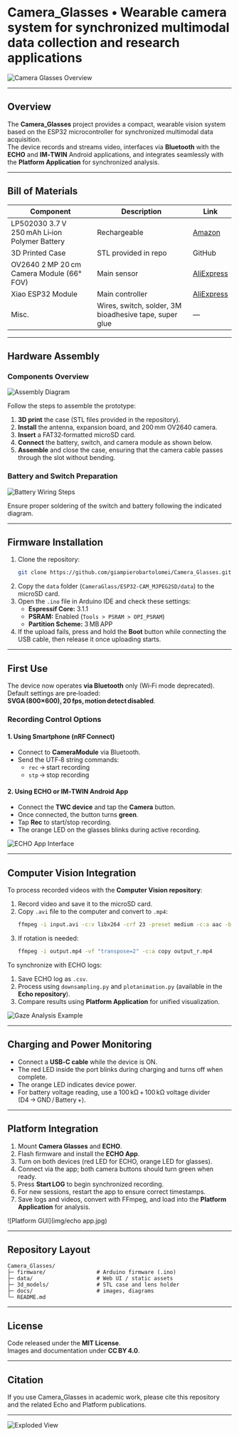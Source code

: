 # Camera_Glasses • Wearable camera system for synchronized multimodal data collection and research applications

![Camera Glasses Overview](img/glasses.jpg)

---

## Overview
The **Camera_Glasses** project provides a compact, wearable vision system based on the ESP32 microcontroller for synchronized multimodal data acquisition.  
The device records and streams video, interfaces via **Bluetooth** with the **ECHO** and **IM‑TWIN** Android applications, and integrates seamlessly with the **Platform Application** for synchronized analysis.

---

## Bill of Materials
| Component | Description | Link |
|------------|--------------|------|
| LP502030 3.7 V 250 mAh Li‑ion Polymer Battery | Rechargeable | [Amazon](https://amzn.eu/d/fRJ3vzB) |
| 3D Printed Case | STL provided in repo | GitHub |
| OV2640 2 MP 20 cm Camera Module (66° FOV) | Main sensor | [AliExpress](https://www.aliexpress.com) |
| Xiao ESP32 Module | Main controller | [AliExpress](https://www.aliexpress.com) |
| Misc. | Wires, switch, solder, 3M bioadhesive tape, super glue | — |

---

## Hardware Assembly

### Components Overview
![Assembly Diagram](img/esp32s3.png)

Follow the steps to assemble the prototype:

1. **3D print** the case (STL files provided in the repository).  
2. **Install** the antenna, expansion board, and 200 mm OV2640 camera.  
3. **Insert** a FAT32‑formatted microSD card.  
4. **Connect** the battery, switch, and camera module as shown below.  
5. **Assemble** and close the case, ensuring that the camera cable passes through the slot without bending.


### Battery and Switch Preparation
![Battery Wiring Steps](img/wiring.png)

Ensure proper soldering of the switch and battery following the indicated diagram.

---

## Firmware Installation

1. Clone the repository:  
   ```bash
   git clone https://github.com/giampierobartolomei/Camera_Glasses.git
   ```
2. Copy the `data` folder (`CameraGlass/ESP32‑CAM_MJPEG2SD/data`) to the microSD card.  
3. Open the `.ino` file in Arduino IDE and check these settings:  
   - **Espressif Core:** 3.1.1  
   - **PSRAM:** Enabled (`Tools > PSRAM > OPI_PSRAM`)  
   - **Partition Scheme:** 3 MB APP  
4. If the upload fails, press and hold the **Boot** button while connecting the USB cable, then release it once uploading starts.

---

## First Use

The device now operates **via Bluetooth** only (Wi‑Fi mode deprecated).  
Default settings are pre‑loaded: **SVGA (800×600), 20 fps, motion detect disabled**.

### Recording Control Options

#### 1. Using Smartphone (nRF Connect)
- Connect to **CameraModule** via Bluetooth.  
- Send the UTF‑8 string commands:  
  - `rec` → start recording  
  - `stp` → stop recording  

#### 2. Using ECHO or IM‑TWIN Android App
- Connect the **TWC device** and tap the **Camera** button.  
- Once connected, the button turns **green**.  
- Tap **Rec** to start/stop recording.  
- The orange LED on the glasses blinks during active recording.

![ECHO App Interface](img/echoapp.jpg)

---

## Computer Vision Integration

To process recorded videos with the **Computer Vision repository**:

1. Record video and save it to the microSD card.  
2. Copy `.avi` file to the computer and convert to `.mp4`:  
   ```bash
   ffmpeg -i input.avi -c:v libx264 -crf 23 -preset medium -c:a aac -b:a 128k output.mp4
   ```
3. If rotation is needed:  
   ```bash
   ffmpeg -i output.mp4 -vf "transpose=2" -c:a copy output_r.mp4
   ```

To synchronize with ECHO logs:
1. Save ECHO log as `.csv`.  
2. Process using `downsampling.py` and `plotanimation.py` (available in the **Echo repository**).  
3. Compare results using **Platform Application** for unified visualization.

![Gaze Analysis Example](img/gaze.png)

---

## Charging and Power Monitoring

- Connect a **USB‑C cable** while the device is ON.  
- The red LED inside the port blinks during charging and turns off when complete.  
- The orange LED indicates device power.  
- For battery voltage reading, use a 100 kΩ + 100 kΩ voltage divider (D4 → GND / Battery +).

---

## Platform Integration

1. Mount **Camera Glasses** and **ECHO**.  
2. Flash firmware and install the **ECHO App**.  
3. Turn on both devices (red LED for ECHO, orange LED for glasses).  
4. Connect via the app; both camera buttons should turn green when ready.  
5. Press **Start LOG** to begin synchronized recording.  
6. For new sessions, restart the app to ensure correct timestamps.  
7. Save logs and videos, convert with FFmpeg, and load into the **Platform Application** for analysis.

![Platform GUI](img/echo app.jpg)

---

## Repository Layout
```
Camera_Glasses/
├─ firmware/                # Arduino firmware (.ino)
├─ data/                    # Web UI / static assets
├─ 3d_models/               # STL case and lens holder
├─ docs/                    # images, diagrams
└─ README.md
```

---

## License
Code released under the **MIT License**.  
Images and documentation under **CC BY 4.0**.

---

## Citation
If you use Camera_Glasses in academic work, please cite this repository and the related Echo and Platform publications.

---

![Exploded View](img/esp32s3.png)
